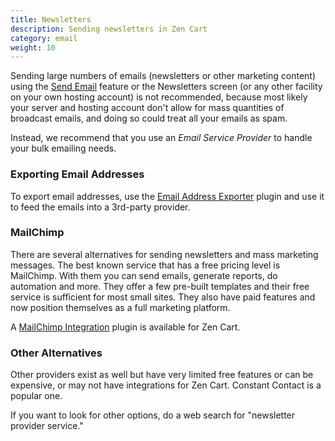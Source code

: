 ```yaml
---
title: Newsletters 
description: Sending newsletters in Zen Cart 
category: email
weight: 10
---
```


Sending large numbers of emails (newsletters or other marketing content)
using the [Send Email](/user/admin_pages/tools/send_email/) feature or the Newsletters screen
(or any other facility on your own hosting account) 
is not recommended, because most likely your server and hosting account don't allow for
mass quantities of broadcast emails, and doing so could treat all your emails as spam.

Instead, we recommend that you use an *Email Service Provider* to handle your
bulk emailing needs.  

### Exporting Email Addresses 
To export email addresses, use the [Email Address Exporter](https://www.zen-cart.com/downloads.php?do=file&id=6) plugin and use it to feed the emails into a 3rd-party provider.

### MailChimp
There are several alternatives for sending newsletters and mass marketing messages.
The best known service that has a free pricing level is MailChimp. 
With them you can send emails, generate reports, do automation and more. 
They offer a few pre-built templates and their free service is sufficient for most small sites. 
They also have paid features and now position themselves as a full marketing platform.

A [MailChimp Integration](https://www.zen-cart.com/downloads.php?do=file&id=425) plugin is available for Zen Cart. 


### Other Alternatives 
Other providers exist as well but have very limited free features or can be
expensive, or may not have integrations for Zen Cart. 
Constant Contact is a popular one.

If you want to look for other options, do a web search for "newsletter provider service."


